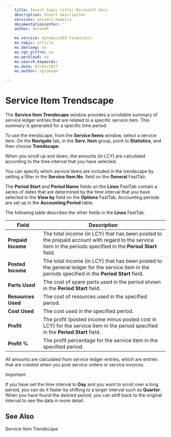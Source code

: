 ```yaml
---
    title: Insert topic title| Microsoft Docs
    description: Insert description
    services: project-madeira
    documentationcenter: ''
    author: SorenGP

    ms.service: dynamics365-financials
    ms.topic: article
    ms.devlang: na
    ms.tgt_pltfrm: na
    ms.workload: na
    ms.search.keywords:
    ms.date: 07/01/2017
    ms.author: sgroespe

---
```

# Service Item Trendscape
The **Service Item Trendscape** window provides a scrollable summary of service ledger entries that are related to a specific service item. This summary is generated for a specific time period.  
  
 To use the trendscape, from the **Service Items** window, select a service item. On the **Navigate** tab, in the **Serv. Item** group, point to **Statistics**, and then choose **Trendscape**.  
  
 When you scroll up and down, the amounts (in LCY) are calculated according to the time interval that you have selected.  
  
 You can specify which service items are included in the trendscape by setting a filter in the **Service Item No**. field on the **General** FastTab.  
  
 The **Period Start** and **Period Name** fields on the **Lines** FastTab contain a series of dates that are determined by the time interval that you have selected in the **View by** field on the **Options** FastTab. Accounting periods are set up in the **Accounting Period** table.  
  
 The following table describes the other fields in the **Lines** FastTab.  
  
|Field|Description|  
|---------------------------------|---------------------------------------|  
|**Prepaid Income**|The total income (in LCY) that has been posted to the prepaid account with regard to the service item in the periods specified in the **Period Start** field.|  
|**Posted Income**|The total income (in LCY) that has been posted to the general ledger for the service item in the periods specified in the **Period Start** field.|  
|**Parts Used**|The cost of spare parts used in the period shown in the **Period Start** field.|  
|**Resources Used**|The cost of resources used in the specified period.|  
|**Cost Used**|The cost used in the specified period.|  
|**Profit**|The profit (posted income minus posted cost in LCY) for the service item in the period specified in the **Period Start** field.|  
|**Profit %**|The profit percentage for the service item in the specified period.|  
  
 All amounts are calculated from service ledger entries, which are entries that are created when you post service orders or service invoices.  
  
> [!IMPORTANT]  
>  If you have set the time interval to **Day** and you want to scroll over a long period, you can do it faster by shifting to a larger interval such as **Quarter**. When you have found the desired period, you can shift back to the original interval to see the data in more detail.  
  
## See Also  
 Service Item Trendscape